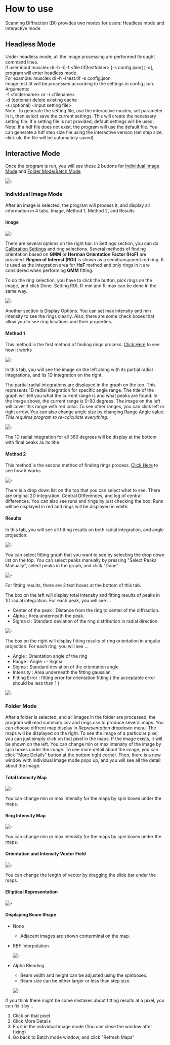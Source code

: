 # How to use

Scanning Diffraction (DI) provides two modes for users: Headless mode and Interactive mode  

## Headless Mode  
Under headless mode, all the image processing are performed throught command lines.  
If user input musclex di -h -i|-f <file.tif|testfolder> [-s config.json] [-d], program will enter headless mode.  
For example: musclex di -h -i test.tif -s config.json  
Image test.tif will be processed according to the settings in config.json.  
Arguments:  
-f \<foldername> or -i \<filename>  
-d (optional) delete existing cache   
-s (optional) \<input setting file>   
Note: To generate the setting file, use the interactive muclex, set parameter in it, then select save the current settings. This will create the necessary setting file. If a setting file is not provided, default settings will be used.  
Note: If a hdf file does not exist, the program will use the default file. You can generate a hdf step size file using the interactive version (set step size, click ok, the file will be automaticly saved)  

  

## Interactive Mode 

Once the program is run, you will see these 2 buttons for [Individual Image Mode](#individual-image-mode) and [Folder Mode/Batch Mode](#folder-mode)

![-](../../images/CP/start.png)

### Individual Image Mode
After an image is selected, the program will process it, and display all information in 4 tabs, Image, Method 1, Method 2, and Results

#### Image 
![-](../../images/CP/image_tab.png)

There are several options on the right bar. In Settings section, you can do [Calibration Settings](../Calibration-Settings.html) and ring selections. Several methods of finding orientation based on **GMM** or **Herman Orientation Factor (HoF)** are provided. **Region of Interest (ROI)** is shown as a semitransparent red ring. It is used as the integration area for **HoF** method and only rings in it are considered when performing **GMM** fitting.

To do the ring selection, you have to click the button, pick rings on the image, and click Done. Setting ROI, R-min and R-max can be done in the same way.

![-](../../images/CP/select_rings1.png)

Another section is Display Options. You can set max intensity and min intensity to see the rings clearly. Also, there are some check boxes that allow you to see ring locations and their properties.

#### Method 1
This method is the first method of finding rings process. [Click Here](Scanning-Diffraction--How-it-works.html#3-find-rings-by-partial-integration-method) to see how it works

![-](../../images/CP/method1_tab.png)

In this tab, you will see the image on the left along with its partial radial integrations, and its 1D integration on the right. 

The partial radial integrations are displayed in the graph on the top. This represents 1D radial integration for specific angle range. The title of the graph will tell you what the current range is and what peaks are found. In the image above, the current range is 0-90 degrees. The image on the left will cover this range with red color. To see other ranges, you can click left or right arrow. You can also change angle size by changing Range Angle value. _This requires program to re-calculate everything._

![-](../../images/CP/method1_tab3.png)

The 1D radial integration for all 360 degrees will be display at the bottom with final peaks as its title

#### Method 2
This method is the second method of finding rings process. [Click Here](Scanning-Diffraction--How-it-works.html#4-find-rings-by-log-central-differences-method) to see how it works

![-](../../images/CP/method2_tab.png)

There is a drop down list on the top that you can select what to see. There are original 2D integration, Central Differences, and log of central differences. You can also see runs and rings by just checking the box. Runs will be displayed in red and rings will be displayed in white.

#### Results
In this tab, you will see all fitting results on both radial integration, and angle projection. 

![-](../../images/CP/result_tab.png)

You can select fitting graph that you want to see by selecting the drop down list on the top. You can select peaks manually by pressing "Select Peaks Manually", select peaks in the graph, and click "Done". 

![-](../../images/CP/select_rings2.png)

For fitting results, there are 2 text boxes at the bottom of this tab. 

The box on the left will display total intensity and fitting results of peaks in 1D radial integration. For each peak, you will see ... 
* Center of the peak : Distance from the ring to center of the diffraction. 
* Alpha : Area underneath the peak.
* Sigma d : Standard deviation of the ring distribution in radial direction.

![-](../../images/CP/results_b1.png)<br/>

The box on the right will display fitting results of ring orientation in angular projection. For each ring, you will see ...
* Angle : Orientation angle of the ring
* Range : Angle +- Sigma
* Sigma : Standard deviation of the orientation angle
* Intensity : Area underneath the fitting gaussian
* Fitting Error : fitting error for orientation fitting ( the acceptable error should be less than 1 )

![-](../../images/CP/results_b2.png)


### Folder Mode
After a folder is selected, and all images in the folder are processed, the program will read summary.csv and rings.csv to produce several maps. You can choose diffrent map display in *Representation* dropdown menu. The maps will be displayed on the right. To see the image of a particular pixel, you can just simply click on that pixel in the maps. If the image exists, it will be shown on the left. You can change min or max intensity of the image by spin boxes under the image. To see more detail about the image, you can click "More Details" button at the bottom right corner. Then, there is a new window with individual image mode pops up, and you will see all the detail about the image.

#### Total Intensity Map
![-](../../images/CP/batch_int.png)

You can change min or max intensity for the maps by spin boxes under the maps.

#### Ring Intensity Map
![-](../../images/CP/batch_ang.png)

You can change min or max intensity for the maps by spin boxes under the maps.

#### Orientation and Intensity Vector Field
![-](../../images/CP/batch_vec.png)

You can change the length of vector by dragging the slide bar under the maps.

#### Elliptical Representation
![-](../../images/CP/batch_ellipse.png)

#### Displaying Beam Shape
- None
  - Adjacent images are shown conterminal on the map.
- RBF Interpolation

  ![-](../../images/CP/batch_rbf.png)

- Alpha Blending
  - Beam width and height can be adjusted using the spinboxex.
  - Beam size can be either larger or less than step size.

  ![-](../../images/CP/batch_beam.png)


If you think there might be some mistakes about fitting results at a pixel, you can fix it by ..
1. Click on that pixel
2. Click More Details
3. Fix it in the individual image mode (You can close the window after fixing)
4. Go back to Batch mode window, and click "Refresh Maps"
